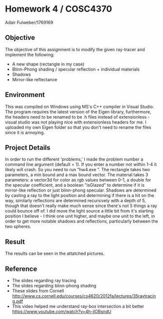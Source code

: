 # Homework 4 / COSC4370
Adair Fulweber/1769169
## Objective
The objective of this assignment is to modify the given ray-tracer and implement the following:
* A new shape (rectangle in my case)
* Blinn-Phong shading / specular reflection + individual materials 
* Shadows
* Mirror-like reflectance
## Environment
This was compiled on Windows using MS's C++ compiler in Visual Studio. The program requires the latest version of the Eigen library, furthermore, the headers need to be renamed to be .h files instead of extensionless - visual studio was not playing nice with extensionless headers for me. I uploaded my own Eigen folder so that you don't need to rename the files since it is annoying. 
## Project Details
In order to run the different 'problems,' I made the problem number a command line argument (default = 1). If you enter a number not within 1-4 it likely will crash. So you need to run "hw4.exe <problem number>". The rectangle takes two parameters, a min bound and a max bound vector. The material takes 3 parameters: a vector3d for color as rgb values between 0-1, a double for the specular coefficient, and a boolean "isGlazed" to determine if it is mirror-like reflection or just blinn-phong specular. Shadows are determined by casting a ray to the light position and determining if there is a hit on the way, similarly reflections are determined recursively with a depth of 5, though that doesn't really make much sense since there's not 5 things a ray could bounce off of. I did move the light source a little bit from it's starting position I believe - I think one unit higher, and maybe one unit to the left, in order to get more notable shadows and reflections, particularly between the two spheres.
## Result
The results can be seen in the attatched pictures.
## Reference
* The slides regarding ray tracing
* The slides regarding blinn-phong shading
* These slides from Cornell http://www.cs.cornell.edu/courses/cs4620/2012fa/lectures/35raytracing.pdf
* This video helped me understand ray-box intersection a bit better https://www.youtube.com/watch?v=4h-jlOBsndU
